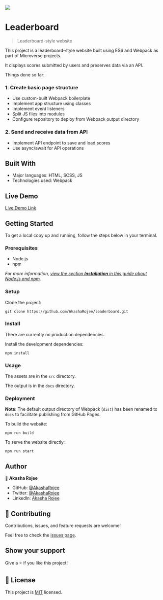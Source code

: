 ![](https://img.shields.io/badge/Microverse-blueviolet)

# Leaderboard

> Leaderboard-style website

<!-- ![screenshot](screenshot-mobile.png) -->

This project is a leaderboard-style website built using ES6 and Webpack as part of Microverse projects.

It displays scores submitted by users and preserves data via an API.

Things done so far:

### 1. Create basic page structure

- Use custom-built Webpack boilerplate
- Implement app structure using classes
- Implement event listeners
- Split JS files into modules
- Configure repository to deploy from Webpack output directory

### 2. Send and receive data from API

- Implement API endpoint to save and load scores
- Use async/await for API operations

## Built With

- Major languages: HTML, SCSS, JS
- Technologies used: Webpack

## Live Demo

[Live Demo Link](https://AkashaRojee.github.io/leaderboard)

## Getting Started

To get a local copy up and running, follow the steps below in your terminal.

### Prerequisites

- Node.js
- npm

_For more information, <a href="https://www.akasharojee.codes/2021/06/20/intro-to-nodejs-and-npm.html" target="_blank">view the section **Installation** in this guide about Node.js and npm</a>._

### Setup

Clone the project:

```
git clone https://github.com/AkashaRojee/leaderboard.git
```

### Install

There are currently no production dependencies.

Install the development dependencies:

```
npm install
```

### Usage

The assets are in the `src` directory.

The output is in the `docs` directory.

### Deployment

**Note**: The default output directory of Webpack (`dist`) has been renamed to `docs` to facilitate publishing from GitHub Pages.

To build the website:

```
npm run build
```

To serve the website directly:

```
npm run start
```

## Author

👤 **Akasha Rojee**

- GitHub: [@AkashaRojee](https://github.com/AkashaRojee)
- Twitter: [@AkashaRojee](https://twitter.com/AkashaRojee)
- LinkedIn: [Akasha Rojee](https://linkedin.com/in/AkashaRojee)

## 🤝 Contributing

Contributions, issues, and feature requests are welcome!

Feel free to check the [issues page](../../issues/).

## Show your support

Give a ⭐️ if you like this project!

## 📝 License

This project is [MIT](./MIT.md) licensed.